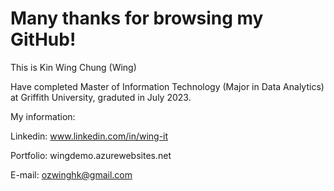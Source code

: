 # Many thanks for browsing my GitHub!

This is Kin Wing Chung (Wing)

Have completed Master of Information Technology (Major in Data Analytics) at Griffith University, graduted in July 2023.


My information:

Linkedin: www.linkedin.com/in/wing-it

Portfolio: wingdemo.azurewebsites.net

E-mail: ozwinghk@gmail.com
